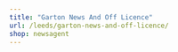 ```yaml
---
title: "Garton News And Off Licence"
url: /leeds/garton-news-and-off-licence/
shop: newsagent
---
```


